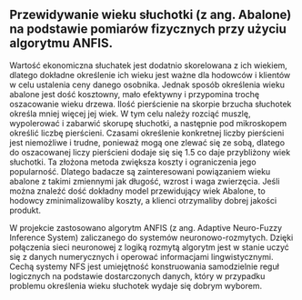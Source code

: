 ## Przewidywanie wieku słuchotki (z ang. Abalone) na podstawie pomiarów fizycznych przy użyciu algorytmu ANFIS.

Wartość ekonomiczna słuchatek jest dodatnio skorelowana z ich wiekiem, dlatego dokładne określenie ich wieku jest ważne dla hodowców i klientów w celu ustalenia ceny danego osobnika. Jednak sposób określenia wieku abalone jest dość kosztowny, mało efektywny i przypomina trochę oszacowanie wieku drzewa. Ilość pierścienie na skorpie brzucha słuchotek określa mniej więcej jej wiek. W tym celu należy rozciąć muszlę, wypolerować i zabarwić skorupę słuchotki, a następnie pod mikroskopem określić liczbę pierścieni. Czasami określenie konkretnej liczby pierścieni jest niemożliwe i trudne, ponieważ mogą one zlewać się ze sobą, dlatego do oszacowanej liczy pierścieni dodaje się się 1.5 co daje przybliżony wiek słuchotki. Ta złożona metoda zwiększa koszty i ograniczenia jego popularność. Dlatego badacze są zainteresowani powiązaniem wieku abalone z takimi zmiennymi jak długość, wzrost i waga zwierzęcia. Jeśli można znaleźć dość dokładny model przewidujący wiek Abalone, to hodowcy zminimalizowaliby koszty, a klienci otrzymaliby dobrej jakości produkt.

W projekcie zastosowano algorytm ANFIS (z ang. Adaptive Neuro-Fuzzy Inference System) zaliczanego do systemów neuronowo-rozmytych. Dzięki połączenia sieci neuronowej z logiką rozmytą algorytm jest w stanie uczyć się z danych numerycznych i operować informacjami lingwistycznymi. Cechą systemy NFS jest umiejętność konstruowania samodzielnie reguł logicznych na podstawie dostarczonych danych, który w przypadku problemu określenia wieku słuchotek wydaje się dobrym wyborem.
